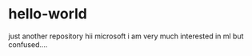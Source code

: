 # hello-world
just another repository
hii microsoft
  i am very much interested in ml but confused....
